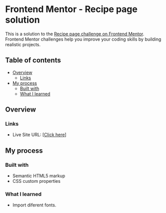 # Frontend Mentor - Recipe page solution

This is a solution to the [Recipe page challenge on Frontend Mentor](https://www.frontendmentor.io/challenges/recipe-page-KiTsR8QQKm). Frontend Mentor challenges help you improve your coding skills by building realistic projects. 

## Table of contents

- [Overview](#overview)
  - [Links](#links)
- [My process](#my-process)
  - [Built with](#built-with)
  - [What I learned](#what-i-learned)
  
## Overview

### Links

- Live Site URL: [[Click here](https://your-live-site-url.com](https://lagogiovanna.github.io/Recipe-Page/))]

## My process

### Built with

- Semantic HTML5 markup
- CSS custom properties

### What I learned

- Import diferent fonts.
